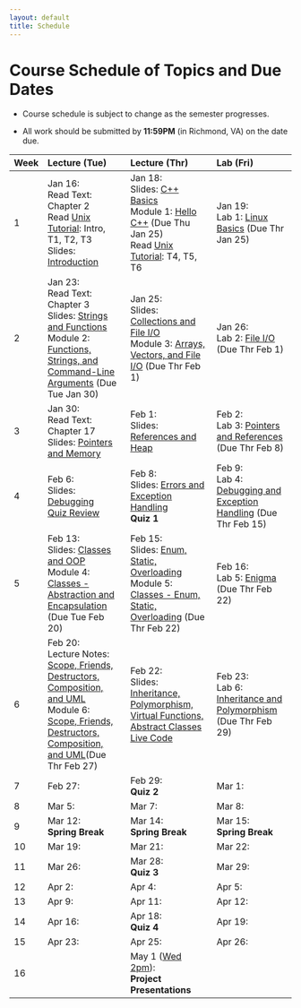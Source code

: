 ```yaml
---
layout: default
title: Schedule
---
```


# Course Schedule of Topics and Due Dates

* Course schedule is subject to change as the semester progresses. 

* All work should be submitted by **11:59PM** (in Richmond, VA) on the date due.

| Week | Lecture (Tue)                              | Lecture (Thr)                                 | Lab (Fri)                                        |
| :--- | :---                                       | :---                                          | :---                                                  |
| 1    | Jan 16:  <br />Read Text: Chapter 2<br />Read [Unix Tutorial](https://users.cs.duke.edu/~alvy/courses/unixtut/): Intro, T1, T2, T3<br />Slides: [Introduction](lectures/01-Introduction.pdf)              | Jan 18:  <br /> Slides: [C++ Basics](lectures/02-Language-Basics.pdf)<br /> Module 1: [Hello C++](modules/module1.md) (Due Thu Jan 25) <br />Read [Unix Tutorial](https://users.cs.duke.edu/~alvy/courses/unixtut/): T4, T5, T6                                     | Jan 19: <br />Lab 1: [Linux Basics](https://classroom.github.com/a/oLC4PMiw) (Due Thr Jan 25)                  |
| 2    | Jan 23: <br />Read Text: Chapter 3<br /> Slides: [Strings and Functions](lectures/03-Strings-Functions.pdf) <br/>Module 2: [Functions, Strings, and Command-Line Arguments](modules/module2.md) (Due Tue Jan 30)    | Jan 25: <br /> Slides: [Collections and File I/O](lectures/04-Collections-FileIO.pdf) <br/>Module 3: [Arrays, Vectors, and File I/O](modules/module3.md) (Due Thr Feb 1)     | Jan 26: <br /> Lab 2: [File I/O](labs/lab2.md)  (Due Thr Feb 1)               |
| 3    | Jan 30: <br />Read Text: Chapter 17 <br />Slides: [Pointers and Memory](lectures/05-Memory-Pointers.pdf)     | Feb 1: <br />Slides: [References and Heap](lectures/06-References-Heap.pdf)       | Feb 2:  <br />Lab 3: [Pointers and References](labs/lab3.md) (Due Thr Feb 8)               |
| 4    | Feb 6:<br />Slides: [Debugging](lectures/07-Debugging.pdf) <br />[Quiz Review](lectures/quiz1-review.md)    | Feb 8: <br />Slides: [Errors and Exception Handling](lectures/08-Error-Handling.pdf)<br /> **Quiz 1**      | Feb 9:   <br />Lab 4: [Debugging and Exception Handling](labs/lab4.md)  (Due Thr Feb 15)            |
| 5    | Feb 13: <br />Slides: [Classes and OOP](lectures/09-Classes-OOP.pdf) <br /> Module 4: [Classes - Abstraction and Encapsulation](modules/module4.md) (Due Tue Feb 20)    | Feb 15: <br />Slides: [Enum, Static, Overloading](lectures/10-Class-Members.pdf) <br /> Module 5: [Classes - Enum, Static, Overloading](modules/module5.md) (Due Thr Feb 22)     | Feb 16: <br />Lab 5: [Enigma](labs/lab5.md) (Due Thr Feb 22)               |
| 6    | Feb 20: <br />Lecture Notes: [Scope, Friends, Destructors, Composition, and UML](lectures/11)<br /> Module 6: [Scope, Friends, Destructors, Composition, and UML](https://classroom.github.com/a/9r7yX0xl)(Due Thr Feb 27)     | Feb 22:<br />Slides: [Inheritance, Polymorphism, Virtual Functions, Abstract Classes](lectures/12-Inheritance-Polymorphism.pdf) [Live Code](https://prod.liveshare.vsengsaas.visualstudio.com/join?8A288CC00A7D8A4AC7BD030C414A1B8F7B69)    | Feb 23: <br />Lab 6: [Inheritance and Polymorphism](labs/lab6.md) (Due Thr Feb 29)              |
| 7    | Feb 27:     | Feb 29: <br /> **Quiz 2**    | Mar 1:                 |
| 8    | Mar 5:      | Mar 7:      | Mar 8:                 |
| 9    | Mar 12: <br />**Spring Break**  | Mar 14: <br />**Spring Break** | Mar 15: <br />**Spring Break**               |
| 10   | Mar 19:     | Mar 21:     | Mar 22:                |
| 11   | Mar 26:     | Mar 28: <br /> **Quiz 3**    | Mar 29:                |
| 12   | Apr 2:      | Apr 4:      | Apr 5:                 |
| 13   | Apr 9:      | Apr 11:     | Apr 12:                |
| 14   | Apr 16:     | Apr 18: <br /> **Quiz 4**    | Apr 19:                |
| 15   | Apr 23:     | Apr 25:     | Apr 26:                |
| 16   |             | May 1 (<u>Wed 2pm</u>):<br /> **Project Presentations**           |                        |










